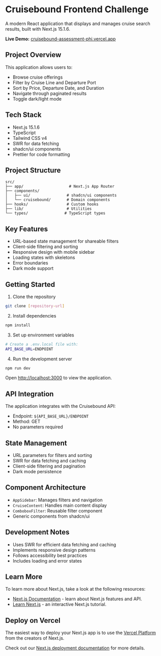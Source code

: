 # Cruisebound Frontend Challenge

A modern React application that displays and manages cruise search results, built with Next.js 15.1.6.

**Live Demo:** [cruisebound-assessment-phi.vercel.app](https://cruisebound-assessment-phi.vercel.app)

## Project Overview

This application allows users to:
- Browse cruise offerings
- Filter by Cruise Line and Departure Port
- Sort by Price, Departure Date, and Duration
- Navigate through paginated results
- Toggle dark/light mode

## Tech Stack

- Next.js 15.1.6
- TypeScript
- Tailwind CSS v4
- SWR for data fetching
- shadcn/ui components
- Prettier for code formatting

## Project Structure

```
src/
├── app/                    # Next.js App Router
├── components/
│   ├── ui/                # shadcn/ui components
│   └── cruisebound/       # Domain components
├── hooks/                 # Custom hooks
├── lib/                   # Utilities
└── types/                # TypeScript types
```

## Key Features

- URL-based state management for shareable filters
- Client-side filtering and sorting
- Responsive design with mobile sidebar
- Loading states with skeletons
- Error boundaries
- Dark mode support

## Getting Started

1. Clone the repository
```bash
git clone [repository-url]
```

2. Install dependencies
```bash
npm install
```

3. Set up environment variables
```bash
# Create a .env.local file with:
API_BASE_URL=ENDPOINT
```

4. Run the development server
```bash
npm run dev
```

Open [http://localhost:3000](http://localhost:3000) to view the application.

## API Integration

The application integrates with the Cruisebound API:
- Endpoint: `${API_BASE_URL}/ENDPOINT`
- Method: GET
- No parameters required

## State Management

- URL parameters for filters and sorting
- SWR for data fetching and caching
- Client-side filtering and pagination
- Dark mode persistence

## Component Architecture

- `AppSidebar`: Manages filters and navigation
- `CruiseContent`: Handles main content display
- `ComboboxFilter`: Reusable filter component
- Generic components from shadcn/ui

## Development Notes

- Uses SWR for efficient data fetching and caching
- Implements responsive design patterns
- Follows accessibility best practices
- Includes loading and error states

## Learn More

To learn more about Next.js, take a look at the following resources:

- [Next.js Documentation](https://nextjs.org/docs) - learn about Next.js features and API.
- [Learn Next.js](https://nextjs.org/learn) - an interactive Next.js tutorial.

## Deploy on Vercel

The easiest way to deploy your Next.js app is to use the [Vercel Platform](https://vercel.com/new?utm_medium=default-template&filter=next.js&utm_source=create-next-app&utm_campaign=create-next-app-readme) from the creators of Next.js.

Check out our [Next.js deployment documentation](https://nextjs.org/docs/app/building-your-application/deploying) for more details.